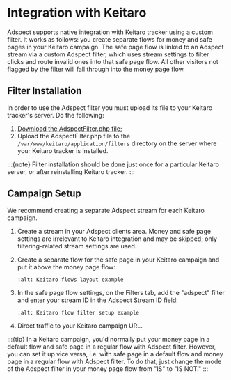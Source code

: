 # Integration with Keitaro

Adspect supports native integration with Keitaro tracker using a custom filter.  It works as follows: you create separate flows
for money and safe pages in your Keitaro campaign.  The safe page flow is linked to an Adspect stream via a custom Adspect
filter, which uses stream settings to filter clicks and route invalid ones into that safe page flow. All other visitors not flagged
by the filter will fall through into the money page flow.

## Filter Installation

In order to use the Adspect filter you must upload its file to your Keitaro tracker's server.  Do the following:

1.  [Download the AdspectFilter.php file](https://clients.adspect.io/static/dist/keitaro/AdspectFilter.php);
2.  Upload the AdspectFilter.php file to the `/var/www/keitaro/application/filters` directory on the server where your Keitaro
    tracker is installed.

:::{note}
Filter installation should be done just once for a particular Keitaro server, or after reinstalling Keitaro tracker.
:::

## Campaign Setup

We recommend creating a separate Adspect stream for each Keitaro campaign.

1.  Create a stream in your Adspect clients area.  Money and safe page settings are irrelevant to Keitaro integration and may
    be skipped; only filtering-related stream settings are used.

2.  Create a separate flow for the safe page in your Keitaro campaign and put it above the money page flow:
    ```{image} _static/keitaro/flows.png
    :alt: Keitaro flows layout example
    ```

3.  In the safe page flow settings, on the Filters tab, add the "adspect" filter and enter your stream ID in
    the Adspect Stream ID field:
    ```{image} _static/keitaro/filter.png
    :alt: Keitaro flow filter setup example
    ```

4.  Direct traffic to your Keitaro campaign URL.

:::{tip}
In a Keitaro campaign, you'd normally put your money page in a default flow and safe page in a regular flow with Adspect filter.
However, you can set it up vice versa, i.e. with safe page in a default flow and money page in a regular flow with Adspect filter.
To do that, just change the mode of the Adspect filter in your money page flow from "IS" to "IS&nbsp;NOT."
:::
